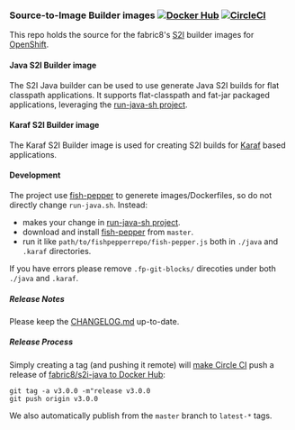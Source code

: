 ### Source-to-Image Builder images [![Docker Hub](https://img.shields.io/docker/pulls/fabric8/s2i-java.svg?style=for-the-badge)](https://hub.docker.com/r/fabric8/s2i-java/) [![CircleCI](https://circleci.com/gh/fabric8io-images/s2i.svg?style=svg)](https://circleci.com/gh/fabric8io-images/s2i) 

This repo holds the source for the fabric8's
[S2I](https://docs.openshift.com/enterprise/3.0/creating_images/s2i.html)
builder images for [OpenShift](http://www.openshift.com).


#### Java S2I Builder image

The S2I Java builder can be used to use generate Java S2I builds for
flat classpath applications. It supports flat-classpath and fat-jar packaged applications, leveraging the [run-java-sh project](https://github.com/fabric8io-images/run-java-sh).


#### Karaf S2I Builder image

The Karaf S2I Builder image is used for creating S2I builds for
[Karaf](http://karaf.apache.org/) based applications.


#### Development

The project use [fish-pepper](https://github.com/fabric8io-images/fish-pepper) to generete images/Dockerfiles, so do not directly change `run-java.sh`. 
Instead:
- makes your change in [run-java-sh project](https://github.com/fabric8io-images/run-java-sh).
- download and install [fish-pepper](https://github.com/fabric8io-images/fish-pepper) from `master`.
- run it like `path/to/fishpepperrepo/fish-pepper.js` both in `./java` and `.karaf` directories.

If you have errors please remove `.fp-git-blocks/` direcoties under both `./java` and `.karaf`.


##### Release Notes

Please keep the [CHANGELOG.md](CHANGELOG.md) up-to-date.

##### Release Process

Simply creating a tag (and pushing it remote) will [make Circle CI](.circleci/config.yml)
push a release of [fabric8/s2i-java to Docker Hub](https://hub.docker.com/r/fabric8/s2i-java/):

    git tag -a v3.0.0 -m"release v3.0.0
    git push origin v3.0.0

We also automatically publish from the `master` branch to `latest-*` tags.
